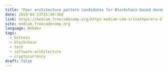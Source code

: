 ```yaml
---
title: "Four architecture pattern candidates for Blockchain-based decentralized applications"
date: 2019-04-23T15:49:36Z
link: https://medium.freecodecamp.org/https-medium-com-srinathperera-blockchain-patterns-6cf58fdc2d9b?source=rss----336d898217ee---4
site: medium.freecodecamp.org
language: Webdev
tags:
  - bitcoin
  - blockchain
  - tech
  - software-architecture
  - cryptocurrency
draft: false
---
```

